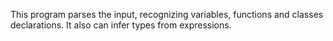 This program parses the input, recognizing variables, functions and classes declarations. It also can infer types from expressions.
